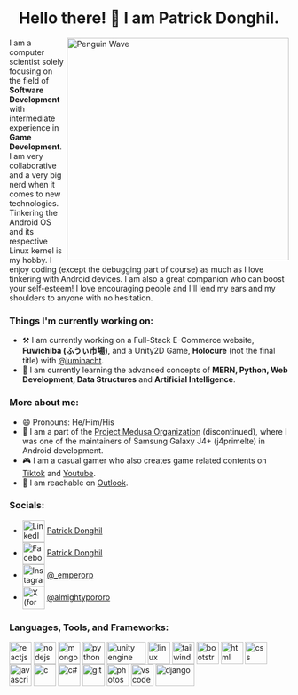 <h1 align="center">Hello there! 👋 I am Patrick Donghil.</h1>
<img align="right" src="https://media.giphy.com/media/Y2prQiIhEM5ZGlehO7/giphy.gif" alt="Penguin Wave" width="400" height="400" />
<p align="left">I am a computer scientist solely focusing on the field of <strong>Software Development</strong> with intermediate experience in <strong>Game Development</strong>. I am very collaborative and a very big nerd when it comes to new technologies. Tinkering the Android OS and its respective Linux kernel is my hobby. I enjoy coding (except the debugging part of course) as much as I love tinkering with Android devices. I am also a great companion who can boost your self-esteem! I love encouraging people and I'll lend my ears and my shoulders to anyone with no hesitation.</p>

<h3 align="left">Things I'm currently working on:</h3>
<ul>
  <li>⚒️ I am currently working on a Full-Stack E-Commerce website, <strong>Fuwichiba (ふうぃ市場)</strong>, and a Unity2D Game, <strong>Holocure</strong> (not the final title) with <a href="https://github.com/luminacht">@luminacht</a>.</li>
  <li>🌿 I am currently learning the advanced concepts of <strong>MERN, Python, Web Development, Data Structures</strong> and <strong>Artificial Intelligence</strong>.</li>
</ul>

<h3 align="left">More about me:</h3>
<ul>
  <li>😄 Pronouns: He/Him/His</li>
  <li>🏢 I am a part of the <a href="https://github.com/ProjectMedusaAndroid" target="_blank" rel="noreferrer">Project Medusa Organization</a> (discontinued), where I was one of the maintainers of Samsung Galaxy J4+ (j4primelte) in Android development.</li>
  <li>🎮 I am a casual gamer who also creates game related contents on <a href="https://www.tiktok.com/@jingweisama" target="_blank" rel="noreferrer">Tiktok</a> and <a href="https://www.youtube.com/@jingweisama" target="_blank" rel="noreferrer">Youtube</a>.</li>
  <li>📧 I am reachable on <a href="mailto:patrickdonghil7@outlook.ph" target="_blank" rel="noreferrer">Outlook</a>.</li>
</ul>

<h3 align="left">Socials:</h3>
<ul>
  <li><img align="center" src="https://upload.wikimedia.org/wikipedia/commons/8/81/LinkedIn_icon.svg" alt="LinkedIn" width="40" height="40" /> <a href="https://www.linkedin.com/in/patrick-donghil/" target="_blank" rel="noreferrer">Patrick Donghil</a></li>
  <li><img align="center" src="https://upload.wikimedia.org/wikipedia/commons/b/b8/2021_Facebook_icon.svg" alt="Facebook" width="40" height="40" /> <a href="https://web.facebook.com/emperorpeee" target="_blank" rel="noreferrer">Patrick Donghil</a></li>
  <li><img align="center" src="https://upload.wikimedia.org/wikipedia/commons/e/e7/Instagram_logo_2016.svg" alt="Instagram" width="40" height="40" /> <a href="https://www.instagram.com/_emperorp/" target="_blank" rel="noreferrer">@_emperorp</a></li>
  <li><img align="center" src="https://upload.wikimedia.org/wikipedia/commons/b/b7/X_logo.jpg" alt="X (formerly Twitter)" width="40" height="40" /> <a href="https://twitter.com/almightypororo" target="_blank" rel="noreferrer">@almightypororo</a></li>
</ul>

<h3 align="left">Languages, Tools, and Frameworks:</h3>
<p align="left">
  <a href="https://react.dev/" target="_blank" rel="noreferrer"><img align="center" src="https://upload.wikimedia.org/wikipedia/commons/a/a7/React-icon.svg" alt="reactjs" width="40" height="40" /></a>
  <a href="https://nodejs.org/en" target="_blank" rel="noreferrer"><img align="center" src="https://upload.wikimedia.org/wikipedia/commons/d/d9/Node.js_logo.svg" alt="nodejs" width="40" height="40" /></a>
  <a href="https://www.mongodb.com/" target="_blank" rel="noreferrer"><img align="center" src="https://upload.wikimedia.org/wikipedia/commons/9/93/MongoDB_Logo.svg" alt="mongodb" width="40" height="40" /></a>
  <a href="https://www.python.org/" target="_blank" rel="noreferrer"><img align="center" src="https://upload.wikimedia.org/wikipedia/commons/1/1f/Python_logo_01.svg" alt="python" width="40" height="40" /></a>
  <a href="https://unity.com/" target="_blank" rel="noreferrer"><img align="center" src="https://upload.wikimedia.org/wikipedia/commons/1/19/Unity_Technologies_logo.svg" alt="unity engine" width="70" height="40" /></a>
  <a href="https://www.linux.org/" target="_blank" rel="noreferrer"><img align="center" src="https://upload.wikimedia.org/wikipedia/commons/3/35/Tux.svg" alt="linux" width="40" height="40" /></a>
  <a href="https://tailwindcss.com/" target="_blank" rel="noreferrer"><img align="center" src="https://upload.wikimedia.org/wikipedia/commons/d/d5/Tailwind_CSS_Logo.svg" alt="tailwind css" width="40" height="40" /></a>
  <a href="https://getbootstrap.com/" target="_blank" rel="noreferrer"><img align="center" src="https://upload.wikimedia.org/wikipedia/commons/b/b2/Bootstrap_logo.svg" alt="bootstrap" width="40" height="40" /></a>
  <a href="https://www.w3.org/html/" target="_blank" rel="noreferrer"><img align="center" src="https://upload.wikimedia.org/wikipedia/commons/6/61/HTML5_logo_and_wordmark.svg" alt="html" width="40" height="40" /></a>
  <a href="https://www.w3.org/Style/CSS/Overview.en.html" target="_blank" rel="noreferrer"><img align="center" src="https://upload.wikimedia.org/wikipedia/commons/d/d5/CSS3_logo_and_wordmark.svg" alt="css" width="40" height="40" /></a>
  <a href="https://developer.mozilla.org/en-US/docs/Web/JavaScript" target="_blank" rel="noreferrer"><img align="center" src="https://upload.wikimedia.org/wikipedia/commons/6/6a/JavaScript-logo.png" alt="javascript" width="40" height="40" /></a>
  <a href="https://en.wikipedia.org/wiki/C_(programming_language)" target="_blank" rel="noreferrer"><img align="center" src="https://upload.wikimedia.org/wikipedia/commons/1/18/C_Programming_Language.svg" alt="c" width="40" height="40" /></a>
  <a href="https://dotnet.microsoft.com/en-us/languages/csharp" target="_blank" rel="noreferrer"><img align="center" src="https://upload.wikimedia.org/wikipedia/commons/b/bd/Logo_C_sharp.svg" alt="c#" width="40" height="40" /></a>
  <a href="https://git-scm.com/" target="_blank" rel="noreferrer"><img align="center" src="https://upload.wikimedia.org/wikipedia/commons/6/62/Git-logo-orange.svg" alt="git" width="40" height="40" /></a>
  <a href="https://www.adobe.com/ph_en/products/photoshop.html" target="_blank" rel="noreferrer"><img align="center" src="https://upload.wikimedia.org/wikipedia/commons/a/af/Adobe_Photoshop_CC_icon.svg" alt="photoshop" width="40" height="40" /></a>
  <a href="https://code.visualstudio.com/" target="_blank" rel="noreferrer"><img align="center" src="https://upload.wikimedia.org/wikipedia/commons/9/9a/Visual_Studio_Code_1.35_icon.svg" alt="vscode" width="40" height="40" /></a>
  <a href="https://www.djangoproject.com/" target="_blank" rel="noreferrer"><img align="center" src="https://upload.wikimedia.org/wikipedia/commons/7/75/Django_logo.svg" alt="django" width="70" height="40" /></a>
</p>
